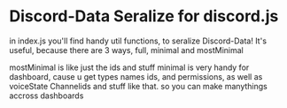 # Discord-Data Seralize for discord.js

in index.js you'll find handy util functions, to seralize Discord-Data!
It's useful, because there are 3 ways, full, minimal and mostMinimal

mostMinimal is like just the ids and stuff
minimal is very handy for dashboard, cause u get types names ids, and permissions, as well as voiceState Channelids and stuff like that.
so you can make manythings accross dashboards

